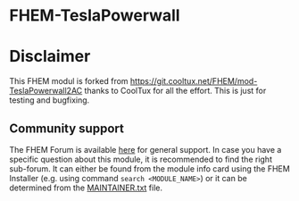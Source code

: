 # FHEM-TeslaPowerwall

# Disclaimer
This FHEM modul is forked from https://git.cooltux.net/FHEM/mod-TeslaPowerwall2AC
thanks to CoolTux for all the effort. This is just for testing and bugfixing.

## Community support
The FHEM Forum is available [here](https://forum.fhem.de/) for general support.
In case you have a specific question about this module, it is recommended to find the right sub-forum.
It can either be found from the module info card using the FHEM Installer (e.g. using command `search <MODULE_NAME>`) or it can be determined from the [MAINTAINER.txt](https://github.com/fhem/fhem-mirror/blob/master/fhem/MAINTAINER.txt) file.

